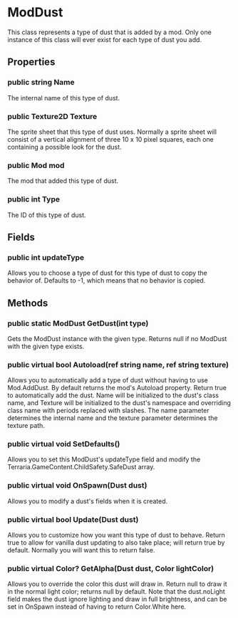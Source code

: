 # ModDust

This class represents a type of dust that is added by a mod. Only one instance of this class will ever exist for each type of dust you add.

## Properties

### public string Name

The internal name of this type of dust.

### public Texture2D Texture

The sprite sheet that this type of dust uses. Normally a sprite sheet will consist of a vertical alignment of three 10 x 10 pixel squares, each one containing a possible look for the dust.

### public Mod mod

The mod that added this type of dust.

### public int Type

The ID of this type of dust.

## Fields

### public int updateType

Allows you to choose a type of dust for this type of dust to copy the behavior of. Defaults to -1, which means that no behavior is copied.

## Methods

### public static ModDust GetDust(int type)

Gets the ModDust instance with the given type. Returns null if no ModDust with the given type exists.

### public virtual bool Autoload(ref string name, ref string texture)

Allows you to automatically add a type of dust without having to use Mod.AddDust. By default returns the mod's Autoload property. Return true to automatically add the dust. Name will be initialized to the dust's class name, and Texture will be initialized to the dust's namespace and overriding class name with periods replaced with slashes. The name parameter determines the internal name and the texture parameter determines the texture path.

### public virtual void SetDefaults()

Allows you to set this ModDust's updateType field and modify the Terraria.GameContent.ChildSafety.SafeDust array.

### public virtual void OnSpawn(Dust dust)

Allows you to modify a dust's fields when it is created.

### public virtual bool Update(Dust dust)

Allows you to customize how you want this type of dust to behave. Return true to allow for vanilla dust updating to also take place; will return true by default. Normally you will want this to return false.

### public virtual Color? GetAlpha(Dust dust, Color lightColor)

Allows you to override the color this dust will draw in. Return null to draw it in the normal light color; returns null by default. Note that the dust.noLight field makes the dust ignore lighting and draw in full brightness, and can be set in OnSpawn instead of having to return Color.White here.